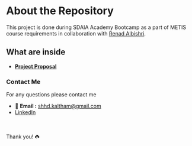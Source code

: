 # About the Repository 
This project is done during SDAIA Academy Bootcamp as a part of METIS course requirements in collaboration with [Renad Albishri](https://github.com/renad-albishri).
## What are inside 
- [**Project Proposal**](Image_Captioning_Proposal.md)

### Contact Me
For any questions please contact me <br/>
- 📧 **Email :** shhd.kaltham@gmail.com <br/>
- [LinkedIn](www.linkedin.com/in/shahad-alkaltham)

<br/><br/>
Thank you! ☘️
